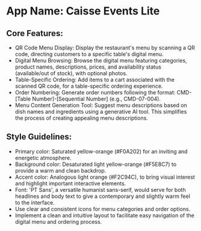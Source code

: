 # **App Name**: Caisse Events Lite

## Core Features:

- QR Code Menu Display: Display the restaurant's menu by scanning a QR code, directing customers to a specific table's digital menu.
- Digital Menu Browsing: Browse the digital menu featuring categories, product names, descriptions, prices, and availability status (available/out of stock), with optional photos.
- Table-Specific Ordering: Add items to a cart associated with the scanned QR code, for a table-specific ordering experience.
- Order Numbering: Generate order numbers following the format: CMD-[Table Number]-[Sequential Number] (e.g., CMD-07-004).
- Menu Content Generation Tool: Suggest menu descriptions based on dish names and ingredients using a generative AI tool.  This simplifies the process of creating appealing menu descriptions.

## Style Guidelines:

- Primary color: Saturated yellow-orange (#F0A202) for an inviting and energetic atmosphere.
- Background color: Desaturated light yellow-orange (#F5E8C7) to provide a warm and clean backdrop.
- Accent color: Analogous light orange (#F2C94C), to bring visual interest and highlight important interactive elements.
- Font: 'PT Sans', a versatile humanist sans-serif, would serve for both headlines and body text to give a contemporary and slightly warm feel to the interface.
- Use clear and consistent icons for menu categories and order options.
- Implement a clean and intuitive layout to facilitate easy navigation of the digital menu and ordering process.